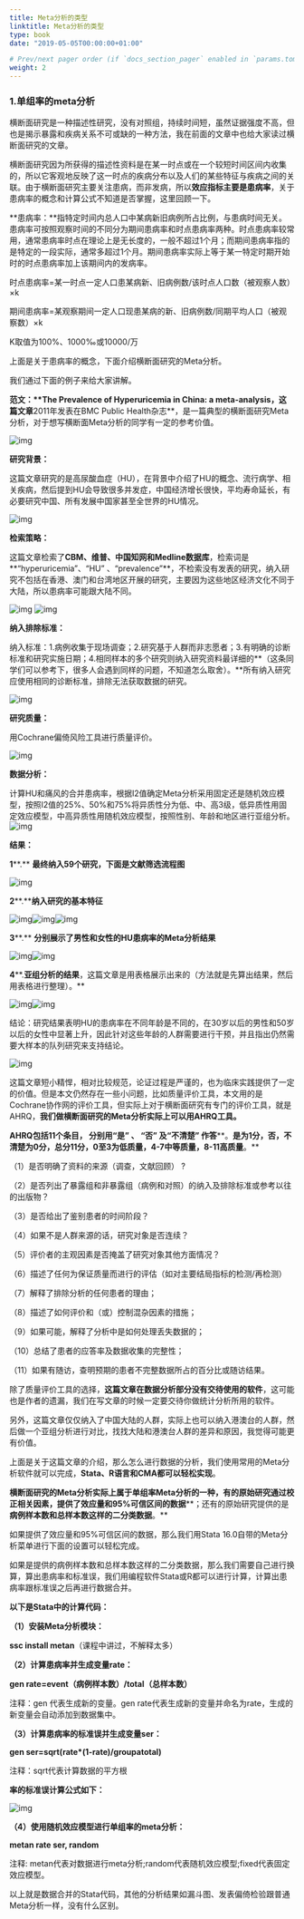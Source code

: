 ```yaml
---
title: Meta分析的类型
linktitle: Meta分析的类型
type: book
date: "2019-05-05T00:00:00+01:00"

# Prev/next pager order (if `docs_section_pager` enabled in `params.toml`)
weight: 2
---
```


### 1.单组率的meta分析

横断面研究是一种描述性研究，没有对照组，持续时间短，虽然证据强度不高，但也是揭示暴露和疾病关系不可或缺的一种方法，我在前面的文章中也给大家读过横断面研究的文章。

横断面研究因为所获得的描述性资料是在某一时点或在一个较短时间区间内收集的，所以它客观地反映了这一时点的疾病分布以及人们的某些特征与疾病之间的关联。由于横断面研究主要关注患病，而非发病，所以**效应指标主要是患病率**，关于患病率的概念和计算公式不知道是否掌握，这里回顾一下。

**患病率：**指特定时间内总人口中某病新旧病例所占比例，与患病时间无关。患病率可按照观察时间的不同分为期间患病率和时点患病率两种。时点患病率较常用，通常患病率时点在理论上是无长度的，一般不超过1个月；而期间患病率指的是特定的一段实际，通常多超过1个月。期间患病率实际上等于某一特定时期开始时的时点患病率加上该期间内的发病率。

时点患病率=某一时点一定人口患某病新、旧病例数/该时点人口数（被观察人数）×k

期间患病率=某观察期间一定人口现患某病的新、旧病例数/同期平均人口（被观察数）×k

K取值为100%、1000‰或10000/万

上面是关于患病率的概念，下面介绍横断面研究的Meta分析。

我们通过下面的例子来给大家讲解。

**范文：****The Prevalence of Hyperuricemia in China: a meta-analysis**，这篇文章**2011年发表在BMC Public Health杂志**，是一篇典型的横断面研究Meta分析，对于想写横断面Meta分析的同学有一定的参考价值。

![img](http://www.sci666.net/wp-content/uploads/2020/08/wxsync-2020-08-e1a255f9d5c65a2282298b6f2efff514.png)



**研究背景：**

这篇文章研究的是高尿酸血症（HU），在背景中介绍了HU的概念、流行病学、相关疾病，然后提到HU会导致很多并发症，中国经济增长很快，平均寿命延长，有必要研究中国、所有发展中国家甚至全世界的HU情况。

![img](http://www.sci666.net/wp-content/uploads/2020/08/wxsync-2020-08-bdbe18a4ded8ed960900165c97cbe7b6.png)



**检索策略：**

这篇文章检索了**CBM、维普、中国知网和Medline数据库**，检索词是**“hyperuricemia”、“HU” 、“prevalence”**，不检索没有发表的研究，纳入研究不包括在香港、澳门和台湾地区开展的研究，主要因为这些地区经济文化不同于大陆，所以患病率可能跟大陆不同。

![img](http://www.sci666.net/wp-content/uploads/2020/08/wxsync-2020-08-f7a65b541330fc5c27bbcab0eaf9dee9.png) ![img](https://i.loli.net/2021/03/13/lC4htWJYxOcd5vr.png)



**纳入排除标准：**

纳入标准：1.病例收集于现场调查；2.研究基于人群而非志愿者；3.有明确的诊断标准和研究实施日期；4.相同样本的多个研究则纳入研究资料最详细的**（这条同学们可以参考下，很多人会遇到同样的问题，不知道怎么取舍）。**所有纳入研究应使用相同的诊断标准，排除无法获取数据的研究。

![img](http://www.sci666.net/wp-content/uploads/2020/08/wxsync-2020-08-d4fa31a09c2cc0e430c55b7f216c2433.png)

**研究质量：**

用Cochrane偏倚风险工具进行质量评价。

![img](https://i.loli.net/2021/03/13/lPgkxeIiNmbZCfD.png)

**数据分析：**

计算HU和痛风的合并患病率，根据I2值确定Meta分析采用固定还是随机效应模型，按照I2值的25%、50%和75%将异质性分为低、中、高3级，低异质性用固定效应模型，中高异质性用随机效应模型，按照性别、年龄和地区进行亚组分析。![img](http://www.sci666.net/wp-content/uploads/2020/08/wxsync-2020-08-d05aa1514de7e04fdb04ec986955240f.png)



**结果：**

**1****.** **最终纳入****59****个研究，下面是文献筛选流程图**

![img](https://i.loli.net/2021/03/13/ZRh2eSdFaKxPTtO.png)



**2****.****纳入研究的基本特征**

![img](https://i.loli.net/2021/03/13/8nC9gHfvmdYj2Qz.png)![img](http://www.sci666.net/wp-content/uploads/2020/08/wxsync-2020-08-ae22885f39b84ad3929bd54278c7c361.png)![img](http://www.sci666.net/wp-content/uploads/2020/08/wxsync-2020-08-172a2cd3896a414b359b87c0124521c1.png)



**3****.** **分别展示了男性和女性的H****U****患病率的M****eta****分析结果**

![img](http://www.sci666.net/wp-content/uploads/2020/08/wxsync-2020-08-4bf4cc72fe31bac061d526985d303dee.png)![img](http://www.sci666.net/wp-content/uploads/2020/08/wxsync-2020-08-5addcb7f39c8d24bb014b93c8ffe8801.png)

**4****.****亚组分析的结果****，这篇文章是用表格展示出来的（方法就是先算出结果，然后用表格进行整理）。**

![img](https://i.loli.net/2021/03/13/26FarOLPXTeyU71.png)![img](https://i.loli.net/2021/03/13/Ej9GS2DYycsFpNT.png)



结论：研究结果表明HU的患病率在不同年龄是不同的，在30岁以后的男性和50岁以后的女性中显著上升，因此针对这些年龄的人群需要进行干预，并且指出仍然需要大样本的队列研究来支持结论。

![img](http://www.sci666.net/wp-content/uploads/2020/08/wxsync-2020-08-69d8b4369eb8633270b7c0315cd06531.png)

这篇文章短小精悍，相对比较规范，论证过程是严谨的，也为临床实践提供了一定的价值。但是本文仍然存在一些小问题，比如质量评价工具，本文用的是Cochrane协作网的评价工具，但实际上对于横断面研究有专门的评价工具，就是AHRQ，**我们做横断面研究的Meta分析实际上可以用AHRQ工具。**

**A****HRQ****包括11个条目， 分别用“是” 、 “否” 及“不清楚” 作答****。****是为1分，否，不清楚为0分，总分11分，0至3为低质量，4-7中等质量，8-11高质量****。**

（1）是否明确了资料的来源（调查，文献回顾） ?

（2）是否列出了暴露组和非暴露组（病例和对照）的纳入及排除标准或参考以往的出版物？

（3）是否给出了鉴别患者的时间阶段？

（4）如果不是人群来源的话，研究对象是否连续？

（5）评价者的主观因素是否掩盖了研究对象其他方面情况？

（6）描述了任何为保证质量而进行的评估（如对主要结局指标的检测/再检测） 

（7）解释了排除分析的任何患者的理由；

（8）描述了如何评价和（或）控制混杂因素的措施；

（9）如果可能，解释了分析中是如何处理丢失数据的；

（10）总结了患者的应答率及数据收集的完整性；

（11）如果有随访，查明预期的患者不完整数据所占的百分比或随访结果。

除了质量评价工具的选择，**这篇文章在数据分析部分没有交待使用的软件**，这可能也是作者的遗漏，我们在写文章的时候一定要交待你做统计分析所用的软件。

另外，这篇文章仅仅纳入了中国大陆的人群，实际上也可以纳入港澳台的人群，然后做一个亚组分析进行对比，找找大陆和港澳台人群的差异和原因，我觉得可能更有价值。

上面是关于这篇文章的介绍，那么怎么进行数据的分析，我们使用常用的Meta分析软件就可以完成，**Stata、R语言和CMA都可以轻松实现**。

**横断面研究的Meta分析实际上属于单组率Meta分析的一种，****有的原始研究通过校正相关因素，提供了****效应量和95%可信区间的数据****；还有的原始研究提供的是****病例样本数和总样本数这样的二分类数据****。**

如果提供了效应量和95%可信区间的数据，那么我们用Stata 16.0自带的Meta分析菜单进行下面的设置可以轻松完成。

如果是提供的病例样本数和总样本数这样的二分类数据，那么我们需要自己进行换算，算出患病率和标准误，我们用编程软件Stata或R都可以进行计算，计算出患病率跟标准误之后再进行数据合并。

**以下是Stata中的计算代码：**

**（1）安装Meta分析模块：**

**ssc install metan**（课程中讲过，不解释太多）

**（2）计算患病率并生成变量rate：**

**gen rate=event（病例样本数）/total（总样本数）**

注释：gen 代表生成新的变量。gen rate代表生成新的变量并命名为rate，生成的新变量会自动添加到数据集中。

**（3）计算患病率的标准误并生成变量ser：**

**gen ser=sqrt(rate\*(1-rate)/groupatotal)**

注释：sqrt代表计算数据的平方根

**率的标准误计算公式如下：**

![img](https://i.loli.net/2021/03/13/nzEeghqPdCmkoUa.png)

**（4）使用随机效应模型进行单组率的meta分析：**

**metan rate ser, random**

注释: metan代表对数据进行meta分析;random代表随机效应模型;fixed代表固定效应模型。

以上就是数据合并的Stata代码，其他的分析结果如漏斗图、发表偏倚检验跟普通Meta分析一样，没有什么区别。